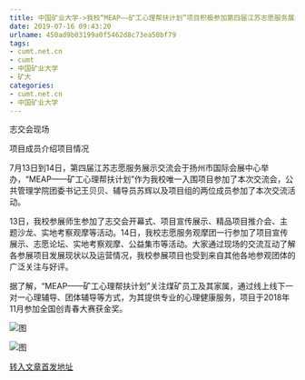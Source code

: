 ```yaml
---
title: 中国矿业大学->我校“MEAP——矿工心理帮扶计划”项目积极参加第四届江苏志愿服务展示交流会 | cumt.net.cn
date: 2019-07-16 09:43:20
urlname: 450ad9b03199a0f5462d8c73ea50bf79
tags: 
- cumt.net.cn
- cumt
- 中国矿业大学
- 矿大
categories:
- cumt.net.cn
- 中国矿业大学
---
```



志交会现场

项目成员介绍项目情况

7月13日到14日，第四届江苏志愿服务展示交流会于扬州市国际会展中心举办，“MEAP——矿工心理帮扶计划”作为我校唯一入围项目参加了本次交流会，公共管理学院团委书记王贝贝、辅导员苏辉以及项目组的两位成员参加了本次交流活动。

13日，我校参展师生参加了志交会开幕式、项目宣传展示、精品项目推介会、主题沙龙、实地考察观摩等活动。14日，我校志愿服务观摩团一行参加了项目宣传展示、志愿论坛、实地考察观摩、公益集市等活动。大家通过现场的交流互动了解各参展项目发展现状以及运营情况，我校参展项目也受到来自其他各地参观团体的广泛关注与好评。

据了解，“MEAP——矿工心理帮扶计划”关注煤矿员工及其家属，通过线上线下一对一心理辅导、团体辅导等方式，为其提供专业的心理健康服务，项目于2018年11月参加全国创青春大赛获金奖。



![图](http://xwzx.cumt.edu.cn/_upload/article/images/ad/ce/dc3c6019498a8eb97c29422010b4/d4d16680-5bca-49ca-97db-d905443c89fa.jpg)

![图](http://xwzx.cumt.edu.cn/_upload/article/images/ad/ce/dc3c6019498a8eb97c29422010b4/b864a2f5-743b-44bc-9126-09cd7434f946.jpg)

[转入文章首发地址](http://xwzx.cumt.edu.cn/22/6f/c523a533103/page.htm)